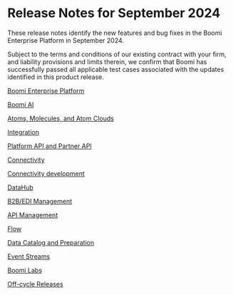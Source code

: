 # Release Notes for September 2024 

<head>
  <meta name="guidename" content="Release Notes"/>
  <meta name="context" content="GUID-10fda5e5-58a5-4137-9055-cd4744d6cb5b"/>
</head>


These release notes identify the new features and bug fixes in the Boomi Enterprise Platform in September 2024.

Subject to the terms and conditions of our existing contract with your firm, and liability provisions and limits therein, we confirm that Boomi has successfully passed all applicable test cases associated with the updates identified in this product release.

[Boomi Enterprise Platform](/docs/Atomsphere/Release%20Notes/Sep2024/Sep2024_Platform.md)

[Boomi AI](/docs/Atomsphere/Release%20Notes/Sep2024/Sep2024_Boomi_AI.md)

[Atoms, Molecules, and Atom Clouds](/docs/Atomsphere/Release%20Notes/Sep2024/Sep2024_Atoms_Molecules.md)

[Integration](/docs/Atomsphere/Release%20Notes/Sep2024/Sep2024_Integration.md)

[Platform API and Partner API](/docs/Atomsphere/Release%20Notes/Sep2024/Sep2024_AtomSphere_API.md)

[Connectivity](/docs/Atomsphere/Release%20Notes/Sep2024/Sep2024_Connectivity.md)

[Connectivity development](/docs/Atomsphere/Release%20Notes/Sep2024/Sep2024_Connectivity_development.md)

[DataHub](/docs/Atomsphere/Release%20Notes/Sep2024/Sep2024_Hub.md)

[B2B/EDI Management](/docs/Atomsphere/Release%20Notes/Sep2024/Sep2024_B2B_EDI_Management.md)

[API Management](/docs/Atomsphere/Release%20Notes/Sep2024/Sep2024_API_Management.md)

[Flow](/docs/Atomsphere/Release%20Notes/Sep2024/Sep2024_Flow.md)

[Data Catalog and Preparation](/docs/Atomsphere/Release%20Notes/Sep2024/Sep2024_DCP.md)

[Event Streams](/docs/Atomsphere/Release%20Notes/Sep2024/Sep2024_Event_Streams.md)

[Boomi Labs](/docs/Atomsphere/Release%20Notes/Sep2024/Sep2024_Boomi_Labs.md)

[Off-cycle Releases](../Sep2024/Sep2024_Off_cycle_releases.md)